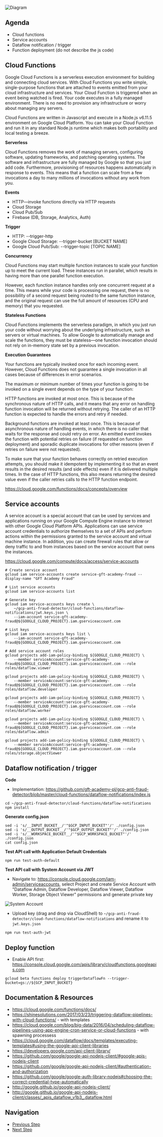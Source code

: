 ![Diagram](https://github.com/gft-academy-pl/gcp-anti-fraud-detector/blob/master/assets/cloud-functions-highlight.png?raw=true)

## Agenda
- Cloud functions
- Service accounts
- Dataflow notification / trigger
- Function deployment (do not describe the js code) 

## Cloud Functions 

Google Cloud Functions is a serverless execution environment for building and connecting cloud services. With Cloud Functions you write simple, single-purpose functions that are attached to events emitted from your cloud infrastructure and services. Your Cloud Function is triggered when an event being watched is fired. Your code executes in a fully managed environment. There is no need to provision any infrastructure or worry about managing any servers.

Cloud Functions are written in Javascript and execute in a Node.js v6.11.5 environment on Google Cloud Platform. You can take your Cloud Function and run it in any standard Node.js runtime which makes both portability and local testing a breeze.

**Serverless**

Cloud Functions removes the work of managing servers, configuring software, updating frameworks, and patching operating systems. The software and infrastructure are fully managed by Google so that you just add code. Furthermore, provisioning of resources happens automatically in response to events. This means that a function can scale from a few invocations a day to many millions of invocations without any work from you.

**Events**
- HTTP—invoke functions directly via HTTP requests
- Cloud Storage
- Cloud Pub/Sub
- Firebase (DB, Storage, Analytics, Auth)

**Trigger**
- HTTP:	--trigger-http
- Google Cloud Storage:	--trigger-bucket [BUCKET NAME]
- Google Cloud Pub/Sub:	--trigger-topic [TOPIC NAME]

**Concurrency**

Cloud Functions may start multiple function instances to scale your function up to meet the current load. These instances run in parallel, which results in having more than one parallel function execution.

However, each function instance handles only one concurrent request at a time. This means while your code is processing one request, there is no possibility of a second request being routed to the same function instance, and the original request can use the full amount of resources (CPU and memory) that you requested.

**Stateless Functions**

Cloud Functions implements the serverless paradigm, in which you just run your code without worrying about the underlying infrastructure, such as servers or virtual machines. To allow Google to automatically manage and scale the functions, they must be stateless—one function invocation should not rely on in-memory state set by a previous invocation. 

**Execution Guarantees**

Your functions are typically invoked once for each incoming event. However, Cloud Functions does not guarantee a single invocation in all cases because of differences in error scenarios.

The maximum or minimum number of times your function is going to be invoked on a single event depends on the type of your function:

HTTP functions are invoked at most once. This is because of the synchronous nature of HTTP calls, and it means that any error on handling function invocation will be returned without retrying. The caller of an HTTP function is expected to handle the errors and retry if needed.

Background functions are invoked at least once. This is because of asynchronous nature of handling events, in which there is no caller that waits for the response and could retry on error. An emitted event invokes the function with potential retries on failure (if requested on function deployment) and sporadic duplicate invocations for other reasons (even if retries on failure were not requested).

To make sure that your function behaves correctly on retried execution attempts, you should make it idempotent by implementing it so that an event results in the desired results (and side effects) even if it is delivered multiple times. In the case of HTTP functions, this also means returning the desired value even if the caller retries calls to the HTTP function endpoint.

https://cloud.google.com/functions/docs/concepts/overview 

## Service accounts

A service account is a special account that can be used by services and applications running on your Google Compute Engine instance to interact with other Google Cloud Platform APIs. Applications can use service account credentials to authorize themselves to a set of APIs and perform actions within the permissions granted to the service account and virtual machine instance. In addition, you can create firewall rules that allow or deny traffic to and from instances based on the service account that owns the instances.

https://cloud.google.com/compute/docs/access/service-accounts

```
# Create service account
gcloud iam service-accounts create service-gft-academy-fraud --display-name "GFT Academy Fraud"

# List service accounts
gcloud iam service-accounts list

# Generate key
gcloud iam service-accounts keys create \
    ~/gcp-anti-fraud-detector/cloud-functions/dataflow-notifications/jwt.keys.json \
    --iam-account service-gft-academy-fraud@${GOOGLE_CLOUD_PROJECT}.iam.gserviceaccount.com

# List keys
gcloud iam service-accounts keys list \
    --iam-account service-gft-academy-fraud@${GOOGLE_CLOUD_PROJECT}.iam.gserviceaccount.com

# Add service account roles
gcloud projects add-iam-policy-binding ${GOOGLE_CLOUD_PROJECT} \
    --member serviceAccount:service-gft-academy-fraud@${GOOGLE_CLOUD_PROJECT}.iam.gserviceaccount.com --role roles/dataflow.viewer

gcloud projects add-iam-policy-binding ${GOOGLE_CLOUD_PROJECT} \
    --member serviceAccount:service-gft-academy-fraud@${GOOGLE_CLOUD_PROJECT}.iam.gserviceaccount.com --role roles/dataflow.developer
	
gcloud projects add-iam-policy-binding ${GOOGLE_CLOUD_PROJECT} \
    --member serviceAccount:service-gft-academy-fraud@${GOOGLE_CLOUD_PROJECT}.iam.gserviceaccount.com --role roles/dataflow.worker
	
gcloud projects add-iam-policy-binding ${GOOGLE_CLOUD_PROJECT} \
    --member serviceAccount:service-gft-academy-fraud@${GOOGLE_CLOUD_PROJECT}.iam.gserviceaccount.com --role roles/dataflow.admin
	
gcloud projects add-iam-policy-binding ${GOOGLE_CLOUD_PROJECT} \
    --member serviceAccount:service-gft-academy-fraud@${GOOGLE_CLOUD_PROJECT}.iam.gserviceaccount.com --role roles/storage.objectViewer
```

## Dataflow notification / trigger

**Code**
- Implementation: https://github.com/gft-academy-pl/gcp-anti-fraud-detector/blob/master/cloud-functions/dataflow-notifications/index.js

```
cd ~/gcp-anti-fraud-detector/cloud-functions/dataflow-notifications
npm install
```

**Generate config.json**

```
sed -i 's/__INPUT_BUCKET__/'"$GCP_INPUT_BUCKET"'/' ./config.json
sed -i 's/__OUTPUT_BUCKET__/'"$GCP_OUTPUT_BUCKET"'/' ./config.json
sed -i 's/__WORKSPACE_BUCKET__/'"$GCP_WORKSPACE_BUCKET"'/' ./config.json
cat config.json
 ```
 
**Test API call with Application Default Credentials**

```
npm run test-auth-default
```

**Test API call with System Account via JWT**

* Navigate to: https://console.cloud.google.com/iam-admin/serviceaccounts, select Project and create Service Account with "Dataflow Admin, Dataflow Developer, Dataflow Viewer, Dataflow Worker, Storage Object Viewer" permissions and generate private key

![System Account](https://raw.githubusercontent.com/gft-academy-pl/gcp-anti-fraud-detector/master/assets/system-account.png)

* Upload key (drag and drop via CloudShell) to `~/gcp-anti-fraud-detector/cloud-functions/dataflow-notifications` and rename it to `jwt.keys.json`

```
npm run test-auth-jwt
```

## Deploy function

- Enable API first: https://console.cloud.google.com/apis/library/cloudfunctions.googleapis.com

```
gcloud beta functions deploy triggerDataflowFn --trigger-bucket=gs://${GCP_INPUT_BUCKET}
```

## Documentation & Resources
- https://cloud.google.com/functions/docs/
- https://shinesolutions.com/2017/03/23/triggering-dataflow-pipelines-with-cloud-functions/ - with templates
- https://cloud.google.com/blog/big-data/2016/04/scheduling-dataflow-pipelines-using-app-engine-cron-service-or-cloud-functions - with spawning processess
- https://cloud.google.com/dataflow/docs/templates/executing-templates#using-the-google-api-client-libraries
- https://developers.google.com/api-client-library/
- https://github.com/google/google-api-nodejs-client/#google-apis-nodejs-client
- https://github.com/google/google-api-nodejs-client/#authentication-and-authorization
- https://github.com/google/google-auth-library-nodejs#choosing-the-correct-credential-type-automatically
- http://google.github.io/google-api-nodejs-client/
- http://google.github.io/google-api-nodejs-client/classes/_apis_dataflow_v1b3_.dataflow.html

## Navigation

- [Previous Step](./02-dataflow.md)
- [Next Step](./04-email-notifications.md)
